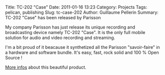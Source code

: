 Title: TC-202 "Case"
Date: 2011-01-16 13:23
Category: Projects
Tags: pelican, publishing
Slug: tc-case-202
Author: Guillaume Pellerin
Summary: TC-202 "Case" has been released by Parisson

My company Parisson has just release its unique recording and broadcasting device namely TC-202 "Case". It is the only full mobile solution for audio and video recording and streaming.

I'm a bit proud of it beacause it synthetized all the Parisson "savoir-faire" in a hardware and software bundle. It's easy, fast, rock solid and 100 % Open Source !

[More infos](http://parisson.com/products/tc-202-case-1) about this beautiful product.
